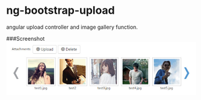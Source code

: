 # ng-bootstrap-upload
angular upload controller and image gallery function.

###Screenshot
![image](https://github.com/Coralma/ng-bootstrap-upload/blob/master/example/images/bootstrap-uploader.jpg)
